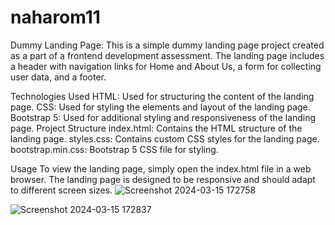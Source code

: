 # naharom11
Dummy Landing Page:
This is a simple dummy landing page project created as a part of a frontend development assessment. The landing page includes a header with navigation links for Home and About Us, a form for collecting user data, and a footer.

Technologies Used
HTML: Used for structuring the content of the landing page.
CSS: Used for styling the elements and layout of the landing page.
Bootstrap 5: Used for additional styling and responsiveness of the landing page.
Project Structure
index.html: Contains the HTML structure of the landing page.
styles.css: Contains custom CSS styles for the landing page.
bootstrap.min.css: Bootstrap 5 CSS file for styling.

Usage
To view the landing page, simply open the index.html file in a web browser. The landing page is designed to be responsive and should adapt to different screen sizes.
![Screenshot 2024-03-15 172758](https://github.com/jaideep1837/naharom11/assets/137708952/b588e85d-7319-40ea-909e-221873675ea5)

![Screenshot 2024-03-15 172837](https://github.com/jaideep1837/naharom11/assets/137708952/e78b4aff-ca30-451e-81ad-db61595abbc2)
